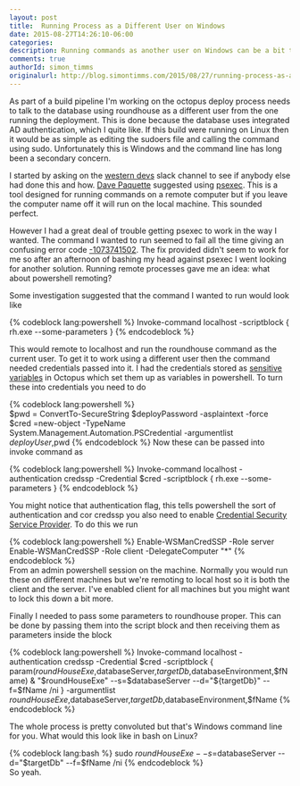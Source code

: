 ```yaml
---
layout: post
title:  Running Process as a Different User on Windows
date: 2015-08-27T14:26:10-06:00
categories:
description: Running commands as another user on Windows can be a bit tricky, but this is a method that worked for me. 
comments: true
authorId: simon_timms
originalurl: http://blog.simontimms.com/2015/08/27/running-process-as-a-different-user-on-windows/
---
```


As part of a build pipeline I'm working on the octopus deploy process needs to talk to the database using roundhouse as a different user from the one running the deployment. This is done because the database uses integrated AD authentication, which I quite like. If this build were running on Linux then it would be as simple as editing the sudoers file and calling the command using sudo. Unfortunately this is Windows and the command line has long been a secondary concern. 

I started by asking on the [western devs](http://westerndevs.com) slack channel to see if anybody else had done this and how. [Dave Paquette](http://www.westerndevs.com/bios/dave_paquette/) suggested using [psexec](https://technet.microsoft.com/en-us/sysinternals/bb897553.aspx). This is a tool designed for running commands on a remote computer but if you leave the computer name off it will run on the local machine. This sounded perfect. 

However I had a great deal of trouble getting psexec to work in the way I wanted. The command I wanted to run seemed to fail all the time giving an confusing error code [-1073741502](https://social.technet.microsoft.com/forums/en-US/db8ce5e5-988c-4f1c-93f4-5ff1f2fa29e8/psexec-on-remote-server-giving-program-exit-code1073741502). The fix provided didn't seem to work for me so after an afternoon of bashing my head against psexec I went looking for another solution. Running remote processes gave me an idea: what about powershell remoting?

Some investigation suggested that the command I wanted to run would look like

{% codeblock lang:powershell %}
	Invoke-command localhost -scriptblock { rh.exe --some-parameters }
{% endcodeblock %}

This would remote to localhost and run the roundhouse command as the current user. To get it to work using a different user then the command needed credentials passed into it. I had the credentials stored as [sensitive variables](http://docs.octopusdeploy.com/display/OD/Sensitive+variables) in Octopus which set them up as variables in powershell. To turn these into credentials you need to do

{% codeblock lang:powershell %}    
	$pwd = ConvertTo-SecureString $deployPassword -asplaintext -force
$cred =new-object -TypeName System.Management.Automation.PSCredential -argumentlist $deployUser,$pwd
{% endcodeblock %}
Now these can be passed into invoke command as 

{% codeblock lang:powershell %}
    Invoke-command localhost -authentication credssp -Credential $cred -scriptblock { 
	rh.exe --some-parameters 
}
{% endcodeblock %}

You might notice that authentication flag, this tells powershell the sort of authentication and cor credssp you also need to enable [Credential Security Service Provider](http://blogs.technet.com/b/heyscriptingguy/archive/2012/11/14/enable-powershell-quot-second-hop-quot-functionality-with-credssp.aspx). To do this we run

{% codeblock lang:powershell %}
    Enable-WSManCredSSP -Role server
Enable-WSManCredSSP -Role client -DelegateComputer "*"
{% endcodeblock %}	
From an admin powershell session on the machine. Normally you would run these on different machines but we're remoting to local host so it is both the client and the server. I've enabled client for all machines but you might want to lock this down a bit more. 

Finally I needed to pass some parameters to roundhouse proper. This can be done by passing them into the script block and then receiving them as parameters inside the block

{% codeblock lang:powershell %}
    Invoke-command localhost -authentication credssp -Credential $cred -scriptblock { 
	param($roundHouseExe,$databaseServer,$targetDb,$databaseEnvironment,$fName) 
	& "$roundHouseExe" --s=$databaseServer --d="${targetDb}" --f=$fName /ni 
} -argumentlist $roundHouseExe,$databaseServer,$targetDb,$databaseEnvironment,$fName
{% endcodeblock %}
    
The whole process is pretty convoluted but that's Windows command line for you. What would this look like in bash on Linux?

{% codeblock lang:bash %}
    sudo $roundHouseExe --s=$databaseServer --d="$targetDb" --f=$fName /ni
{% endcodeblock %}   
So yeah. 

